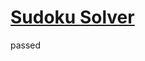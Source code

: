 # [Sudoku Solver](https://www.freecodecamp.org/learn/quality-assurance/quality-assurance-projects/sudoku-solver)
passed
